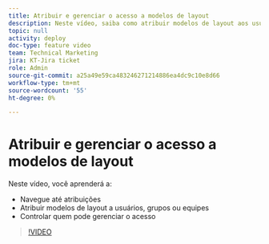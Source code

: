 ```yaml
---
title: Atribuir e gerenciar o acesso a modelos de layout
description: Neste vídeo, saiba como atribuir modelos de layout aos usuários e controlar quem pode gerenciar o acesso ao.
topic: null
activity: deploy
doc-type: feature video
team: Technical Marketing
jira: KT-Jira ticket
role: Admin
source-git-commit: a25a49e59ca483246271214886ea4dc9c10e8d66
workflow-type: tm+mt
source-wordcount: '55'
ht-degree: 0%

---
```


# Atribuir e gerenciar o acesso a modelos de layout

Neste vídeo, você aprenderá a:

* Navegue até atribuições
* Atribuir modelos de layout a usuários, grupos ou equipes
* Controlar quem pode gerenciar o acesso

>[!VIDEO](https://video.tv.adobe.com/v/335080/?quality=12&learn=on)
